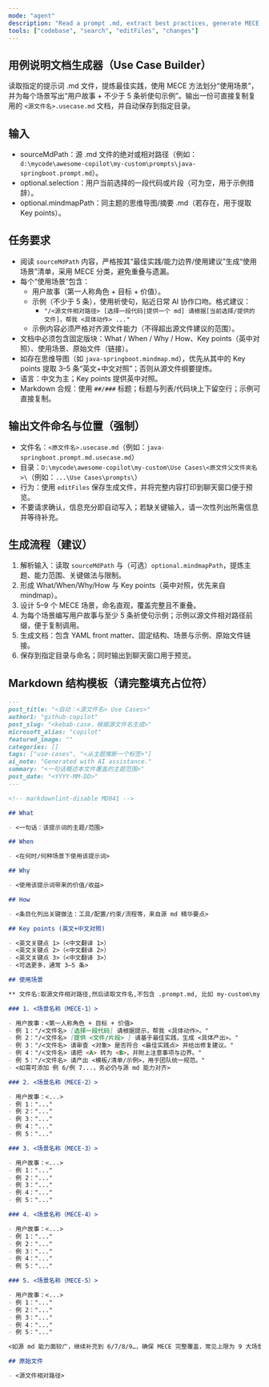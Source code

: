 ```yaml
---
mode: "agent"
description: "Read a prompt .md, extract best practices, generate MECE scenarios with user stories and 5+ imperative examples each, and write <source>.usecase.md to the specified folder."
tools: ["codebase", "search", "editFiles", "changes"]
---
```


## 用例说明文档生成器（Use Case Builder）

读取指定的提示词 .md 文件，提炼最佳实践，使用 MECE 方法划分“使用场景”，并为每个场景写出“用户故事 + 不少于 5 条祈使句示例”。输出一份可直接复制复用的 `<源文件名>.usecase.md` 文档，并自动保存到指定目录。

## 输入

- sourceMdPath：源 .md 文件的绝对或相对路径（例如：`d:\mycode\awesome-copilot\my-custom\prompts\java-springboot.prompt.md`）。
- optional.selection：用户当前选择的一段代码或片段（可为空，用于示例措辞）。
- optional.mindmapPath：同主题的思维导图/摘要 .md（若存在，用于提取 Key points）。

## 任务要求

- 阅读 `sourceMdPath` 内容，严格按其“最佳实践/能力边界/使用建议”生成“使用场景”清单，采用 MECE 分类，避免重叠与遗漏。
- 每个“使用场景”包含：
  - 用户故事（第一人称角色 + 目标 + 价值）。
  - 示例（不少于 5 条），使用祈使句，贴近日常 AI 协作口吻。格式建议：
    - `"/<源文件相对路径> [选择一段代码|提供一个 md] 请根据[当前选择/提供的文件]，帮我 <具体动作> ..."`
  - 示例内容必须严格对齐源文件能力（不得超出源文件建议的范围）。
- 文档中必须包含固定版块：What / When / Why / How、Key points（英中对照）、使用场景、原始文件（链接）。
- 如存在思维导图（如 `java-springboot.mindmap.md`），优先从其中的 Key points 提取 3–5 条“英文+中文对照”；否则从源文件纲要提炼。
- 语言：中文为主；Key points 提供英中对照。
- Markdown 合规：使用 `##/###` 标题；标题与列表/代码块上下留空行；示例可直接复制。

## 输出文件命名与位置（强制）

- 文件名：`<原文件名>.usecase.md`（例如：`java-springboot.prompt.md.usecase.md`）
- 目录：`D:\mycode\awesome-copilot\my-custom\Use Cases\<原文件父文件夹名>\`（例如：`...\Use Cases\prompts\`）
- 行为：使用 `editFiles` 保存生成文件，并将完整内容打印到聊天窗口便于预览。
- 不要请求确认，信息充分即自动写入；若缺关键输入，请一次性列出所需信息并等待补充。

## 生成流程（建议）

1. 解析输入：读取 `sourceMdPath` 与（可选）`optional.mindmapPath`，提炼主题、能力范围、关键做法与限制。
2. 形成 What/When/Why/How 与 Key points（英中对照，优先来自 mindmap）。
3. 设计 5–9 个 MECE 场景，命名直观，覆盖完整且不重叠。
4. 为每个场景编写用户故事与至少 5 条祈使句示例；示例以源文件相对路径前缀，便于复制调用。
5. 生成文档：包含 YAML front matter、固定结构、场景与示例、原始文件链接。
6. 保存到指定目录与命名；同时输出到聊天窗口用于预览。

## Markdown 结构模板（请完整填充占位符）

```markdown
---
post_title: "<自动：<源文件名> Use Cases>"
author1: "github-copilot"
post_slug: "<kebab-case，根据源文件名生成>"
microsoft_alias: "copilot"
featured_image: ""
categories: []
tags: ["use-cases", "<从主题推断一个标签>"]
ai_note: "Generated with AI assistance."
summary: "<一句话概述本文件覆盖的主题范围>"
post_date: "<YYYY-MM-DD>"
---

<!-- markdownlint-disable MD041 -->

## What

- <一句话：该提示词的主题/范围>

## When

- <在何时/何种场景下使用该提示词>

## Why

- <使用该提示词带来的价值/收益>

## How

- <条目化列出关键做法：工具/配置/约束/流程等，来自源 md 精华要点>

## Key points (英文+中文对照)

- <英文关键点 1>（<中文翻译 1>）
- <英文关键点 2>（<中文翻译 2>）
- <英文关键点 3>（<中文翻译 3>）
- <可选更多，通常 3–5 条>

## 使用场景

** 文件名:取源文件相对路径,然后读取文件名,不包含 .prompt.md, 比如 my-custom\my-prompt\my-api-create.prompt.md 生成的文件名为 my-api-create **

### 1. <场景名称（MECE-1）>

- 用户故事：<第一人称角色 + 目标 + 价值>
- 例 1："/<文件名> [选择一段代码] 请根据提示，帮我 <具体动作>。"
- 例 2："/<文件名> [提供 <文件/片段> ] 请基于最佳实践，生成 <具体产出>。"
- 例 3："/<文件名> 请审查 <对象> 是否符合 <最佳实践点> 并给出修复建议。"
- 例 4："/<文件名> 请把 <A> 转为 <B>，并附上注意事项与边界。"
- 例 5："/<文件名> 请产出 <模板/清单/示例>，用于团队统一规范。"
- <如需可添加 例 6/例 7...，务必仍与源 md 能力对齐>

### 2. <场景名称（MECE-2）>

- 用户故事：<...>
- 例 1："..."
- 例 2："..."
- 例 3："..."
- 例 4："..."
- 例 5："..."

### 3. <场景名称（MECE-3）>

- 用户故事：<...>
- 例 1："..."
- 例 2："..."
- 例 3："..."
- 例 4："..."
- 例 5："..."

### 4. <场景名称（MECE-4）>

- 用户故事：<...>
- 例 1："..."
- 例 2："..."
- 例 3："..."
- 例 4："..."
- 例 5："..."

### 5. <场景名称（MECE-5）>

- 用户故事：<...>
- 例 1："..."
- 例 2："..."
- 例 3："..."
- 例 4："..."
- 例 5："..."

<如源 md 能力面较广，继续补充到 6/7/8/9…，确保 MECE 完整覆盖，常见上限为 9 大场景>

## 原始文件

- <源文件相对路径>
```

